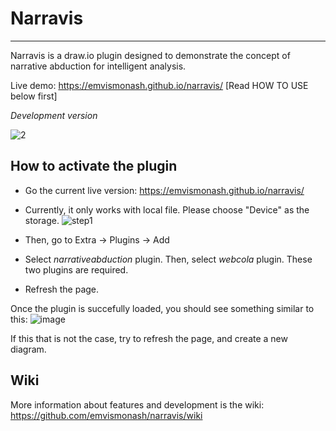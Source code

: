 # Narravis
----


Narravis is a draw.io plugin designed to demonstrate the concept of narrative abduction for intelligent analysis.

Live demo: https://emvismonash.github.io/narravis/ [Read HOW TO USE below first]

*Development version*

![2](https://github.com/emvismonash/narravis/assets/19480468/f8667663-0650-47f7-a6ea-2e650f41e631)

## How to activate the plugin

- Go the current live version: https://emvismonash.github.io/narravis/

- Currently, it only works with local file. Please choose "Device" as the storage. 
![step1](https://github.com/KadekSatriadi/drawio-na/assets/19480468/df7d0d61-306e-48ac-950f-2a1d6d8cb078)

- Then, go to Extra -> Plugins -> Add

- Select *narrativeabduction* plugin. Then, select *webcola* plugin. These two plugins are required.  

- Refresh the page. 

Once the plugin is succefully loaded, you should see something similar to this: 
![image](https://github.com/emvismonash/narravis/assets/19480468/f9fa4c89-c772-4bce-9bca-5fac9c3ebfe3)

If this that is not the case, try to refresh the page, and create a new diagram. 

## Wiki

More information about features and development is the wiki: https://github.com/emvismonash/narravis/wiki

